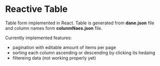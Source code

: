 # Reactive Table
Table form implemented in React. Table is generated from **dane.json** file and column names form **colunmNaes.json** file.

Currently implemented features:
  * pagination with editable amount of items per page
  * sorting each column ascending or descending by clicking its hedaing
  * filtereing data (not working properly yet)